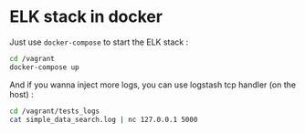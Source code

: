 ELK stack in docker
===================

Just use `docker-compose` to start the ELK stack :
```bash
cd /vagrant
docker-compose up
```

And if you wanna inject more logs, you can use logstash tcp handler (on the host) :
```bash
cd /vagrant/tests_logs
cat simple_data_search.log | nc 127.0.0.1 5000
```
